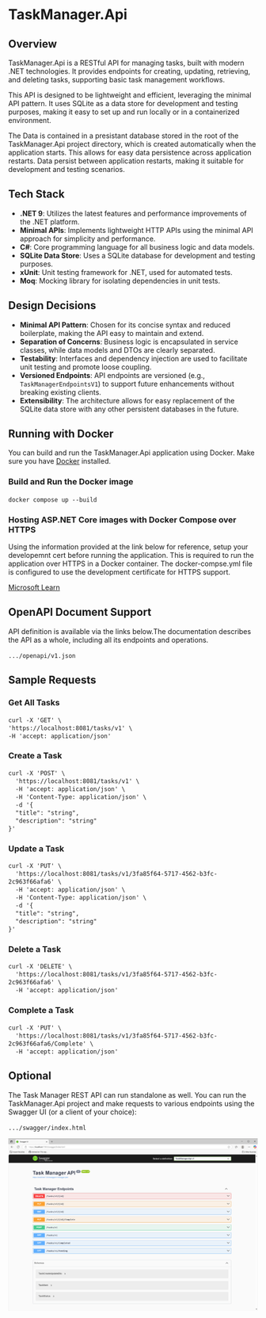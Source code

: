 # TaskManager.Api

## Overview

TaskManager.Api is a RESTful API for managing tasks, built with modern .NET technologies. It provides endpoints for creating, updating, retrieving, and deleting tasks, supporting basic task management workflows.

This API is designed to be lightweight and efficient, leveraging the minimal API pattern. It uses SQLite as a data store for development and testing purposes, making it easy to set up and run locally or in a containerized environment.

The Data is contained in a presistant database stored in the root of the TaskManager.Api project directory, which is created automatically when the application starts. This allows for easy data persistence across application restarts.
Data persist between application restarts, making it suitable for development and testing scenarios.

## Tech Stack

- **.NET 9**: Utilizes the latest features and performance improvements of the .NET platform.
- **Minimal APIs**: Implements lightweight HTTP APIs using the minimal API approach for simplicity and performance.
- **C#**: Core programming language for all business logic and data models.
- **SQLite Data Store**: Uses a SQLite database for development and testing purposes.
- **xUnit**: Unit testing framework for .NET, used for automated tests.
- **Moq**: Mocking library for isolating dependencies in unit tests.

## Design Decisions

- **Minimal API Pattern**: Chosen for its concise syntax and reduced boilerplate, making the API easy to maintain and extend.
- **Separation of Concerns**: Business logic is encapsulated in service classes, while data models and DTOs are clearly separated.
- **Testability**: Interfaces and dependency injection are used to facilitate unit testing and promote loose coupling.
- **Versioned Endpoints**: API endpoints are versioned (e.g., `TaskManagerEndpointsV1`) to support future enhancements without breaking existing clients.
- **Extensibility**: The architecture allows for easy replacement of the SQLite data store with any other persistent databases in the future.

## Running with Docker

You can build and run the TaskManager.Api application using Docker. Make sure you have [Docker](https://www.docker.com/get-started) installed.

### Build and Run the Docker image
`docker compose up --build`


### Hosting ASP.NET Core images with Docker Compose over HTTPS
Using the information provided at the link below for reference, setup your developemnt cert before running the application. This is required to run the application over HTTPS in a Docker container.
The docker-compse.yml file is configured to use the development certificate for HTTPS support.

[Microsoft Learn](https://learn.microsoft.com/en-us/aspnet/core/security/docker-compose-https?view=aspnetcore-3.1)
## OpenAPI Document Support
API definition is available via the links below.The documentation describes the API as a whole, including all its endpoints and operations.

`.../openapi/v1.json`

## Sample Requests
### Get All Tasks
```
curl -X 'GET' \  
'https://localhost:8081/tasks/v1' \ 
-H 'accept: application/json'
```

### Create a Task
```
curl -X 'POST' \
  'https://localhost:8081/tasks/v1' \
  -H 'accept: application/json' \
  -H 'Content-Type: application/json' \
  -d '{
  "title": "string",
  "description": "string"
}'
```
### Update a Task
```
curl -X 'PUT' \
  'https://localhost:8081/tasks/v1/3fa85f64-5717-4562-b3fc-2c963f66afa6' \
  -H 'accept: application/json' \
  -H 'Content-Type: application/json' \
  -d '{
  "title": "string",
  "description": "string"
}'
```
### Delete a Task
```
curl -X 'DELETE' \
  'https://localhost:8081/tasks/v1/3fa85f64-5717-4562-b3fc-2c963f66afa6' \
  -H 'accept: application/json'
```

### Complete a Task
```
curl -X 'PUT' \
  'https://localhost:8081/tasks/v1/3fa85f64-5717-4562-b3fc-2c963f66afa6/Complete' \
  -H 'accept: application/json'
  ```

## Optional

The Task Manager REST API can run standalone as well. You can run the TaskManager.Api project and make requests to various endpoints using the Swagger UI (or a client of your choice):

`.../swagger/index.html`

![alt text](https://github.com/stevemines/TaskManager.Api/blob/master/Screenshot%202025-07-21%20115759.png?raw=true)
